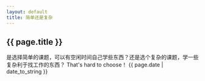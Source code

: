 ```yaml
---
layout: default
title: 简单还是复杂
---
```


## {{ page.title }}
是选择简单的课题，可以有空闲时间自己学些东西？还是选个复杂的课题，学一些复杂利于找工作的东西？
That's hard to choose！
{{ page.date | date_to_string }}